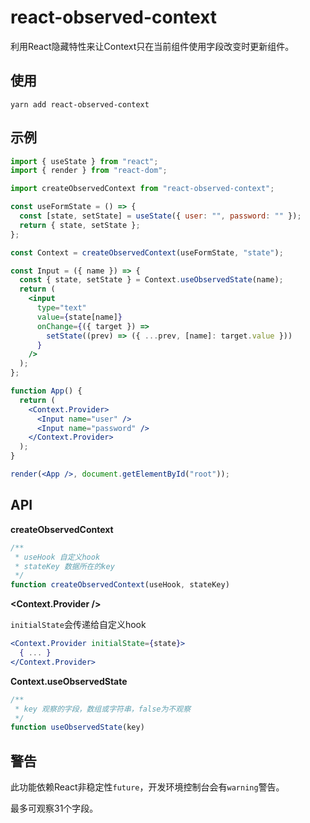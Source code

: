 # react-observed-context

利用React隐藏特性来让Context只在当前组件使用字段改变时更新组件。

## 使用

```shell
yarn add react-observed-context
```

## 示例

```jsx
import { useState } from "react";
import { render } from "react-dom";

import createObservedContext from "react-observed-context";

const useFormState = () => {
  const [state, setState] = useState({ user: "", password: "" });
  return { state, setState };
};

const Context = createObservedContext(useFormState, "state");

const Input = ({ name }) => {
  const { state, setState } = Context.useObservedState(name);
  return (
    <input
      type="text"
      value={state[name]}
      onChange={({ target }) =>
        setState((prev) => ({ ...prev, [name]: target.value }))
      }
    />
  );
};

function App() {
  return (
    <Context.Provider>
      <Input name="user" />
      <Input name="password" />
    </Context.Provider>
  );
}

render(<App />, document.getElementById("root"));

```

## API

**createObservedContext**

```javascript
/**
 * useHook 自定义hook
 * stateKey 数据所在的key
 */
function createObservedContext(useHook, stateKey)
```

**<Context.Provider />**

`initialState`会传递给自定义hook

```jsx
<Context.Provider initialState={state}>
  { ... }
</Context.Provider>
```

**Context.useObservedState**

```javascript
/**
 * key 观察的字段，数组或字符串，false为不观察
 */
function useObservedState(key)
```



## 警告

此功能依赖React非稳定性`future`，开发环境控制台会有`warning`警告。

最多可观察31个字段。